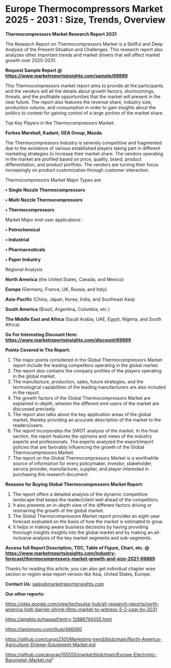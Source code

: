 # Europe Thermocompressors Market 2025 - 2031 : Size, Trends, Overview

<strong>Thermocompressors Market Research Report 2031</strong>

The Research Report on Thermocompressors Market is a Skillful and Deep Analysis of the Present Situation and Challenges. This research report also analyzes other important trends and market drivers that will affect market growth over 2025-2031.

<strong>Request Sample Report @ <a href=https://www.marketreportsinsights.com/sample/69889>https://www.marketreportsinsights.com/sample/69889</a></strong>

This Thermocompressors market report aims to provide all the participants and the vendors will all the details about growth factors, shortcomings, threats, and the profitable opportunities that the market will present in the near future. The report also features the revenue share, industry size, production volume, and consumption in order to gain insights about the politics to contest for gaining control of a large portion of the market share.

Top Key Players in the Thermocompressors Market:

<strong>Forbes Marshall, Kadant, GEA Group, Mazda</strong>

The Thermocompressors Industry is severely competitive and fragmented due to the existence of various established players taking part in different marketing strategies to increase their market share. The vendors operating in the market are profiled based on price, quality, brand, product differentiation, and product portfolio. The vendors are turning their focus increasingly on product customization through customer interaction.

Thermocompressors Market Major Types are:

<strong>• Single Nozzle Thermocompressors

• Multi Nozzle Thermocompressors

• Thermocompressors</strong>

Market Major end-user applications :

<strong>• Petrochemical

• Industrial

• Pharmaceuticals

• Paper Industry</strong>

Regional Analysis

</u><strong><b>North America</b></strong> (the United States, Canada, and Mexico)

<strong><b>Europe </b></strong>(Germany, France, UK, Russia, and Italy)

<strong><b>Asia-Pacific</b></strong> (China, Japan, Korea, India, and Southeast Asia)

<strong><b>South America</b></strong> (Brazil, Argentina, Colombia, etc.)

<strong><b>The Middle East and Africa</b></strong> (Saudi Arabia, UAE, Egypt, Nigeria, and South Africa)

<strong>Go For Interesting Discount Here: <a href=https://www.marketreportsinsights.com/discount/69889>https://www.marketreportsinsights.com/discount/69889</a></strong>

<strong>Points Covered in The Report:</strong>
<ol>
  <li>The major points considered in the Global Thermocompressors Market report include the leading competitors operating in the global market.</li>
  <li>The report also contains the company profiles of the players operating in the global market.</li>
  <li>The manufacture, production, sales, future strategies, and the technological capabilities of the leading manufacturers are also included in the report.</li>
  <li>The growth factors of the Global Thermocompressors Market are explained in-depth, wherein the different end-users of the market are discussed precisely.</li>
  <li>The report also talks about the key application areas of the global market, thereby providing an accurate description of the market to the readers/users.</li>
  <li>The report incorporates the SWOT analysis of the market. In the final section, the report features the opinions and views of the industry experts and professionals. The experts analyzed the export/import policies that are favorably influencing the growth of the Global Thermocompressors Market.</li>
  <li>The report on the Global Thermocompressors Market is a worthwhile source of information for every policymaker, investor, stakeholder, service provider, manufacturer, supplier, and player interested in purchasing this research document.</li>
</ol>
<strong>Reasons for Buying Global Thermocompressors Market Report:</strong>

<ol>
  <li>The report offers a detailed analysis of the dynamic competitive landscape that keeps the reader/client well ahead of the competitors.</li>
  <li>It also presents an in-depth view of the different factors driving or restraining the growth of the global market.</li>
  <li>The Global Thermocompressors Market report provides an eight-year forecast evaluated on the basis of how the market is estimated to grow.</li>
  <li>It helps in making aware business decisions by having providing thorough insights insights into the global market and by making an all-inclusive analysis of the key market segments and sub-segments.</li>
</ol>
<strong>Access full Report Description, TOC, Table of Figure, Chart, etc. @ <a href=https://www.marketreportsinsights.com/industry-forecast/thermocompressors-market-growth-and-size-2021-69889>https://www.marketreportsinsights.com/industry-forecast/thermocompressors-market-growth-and-size-2021-69889</a></strong>


Thanks for reading this article; you can also get individual chapter wise section or region wise report version like Asia, United States, Europe.

<strong>Contact Us:</strong>
sales@marketreportsinsights.com

<strong>Our other reports:</strong>

<a href=https://sites.google.com/view/techpulse-hub/all-research-reports/north-america-high-barrier-shrink-films-market-to-witness-5-2-cagr-by-2031>https://sites.google.com/view/techpulse-hub/all-research-reports/north-america-high-barrier-shrink-films-market-to-witness-5-2-cagr-by-2031</a>

<a href=https://ameblo.jp/haqsaif/entry-12886794555.html>https://ameblo.jp/haqsaif/entry-12886794555.html</a>

<a href=https://tanomuno.com/illust/466060>https://tanomuno.com/illust/466060</a>

<a href=https://github.com/cargo2301/Marketing-trend/blob/main/North-America-Agriculture-Dripper-Equipment-Market.md>https://github.com/cargo2301/Marketing-trend/blob/main/North-America-Agriculture-Dripper-Equipment-Market.md</a>

<a href=https://github.com/anurag765555/market/blob/main/Europe-Electronic-Barometer-Market.md>https://github.com/anurag765555/market/blob/main/Europe-Electronic-Barometer-Market.md</a>"
